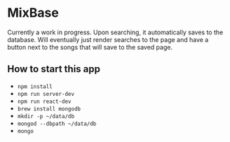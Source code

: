 # MixBase
Currently a work in progress. 
Upon searching, it automatically saves to the database. Will eventually just render searches to the page and have a button next to the songs that will save to the saved page.

## How to start this app

- `npm install`
- `npm run server-dev`
- `npm run react-dev`
- `brew install mongodb`
- `mkdir -p ~/data/db`
- `mongod --dbpath ~/data/db`
- `mongo`